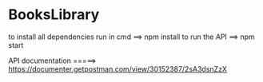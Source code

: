 # BooksLibrary

to install all dependencies run in cmd ==> npm install
to run the API ==> npm start

API documentation =====> https://documenter.getpostman.com/view/30152387/2sA3dsnZzX
